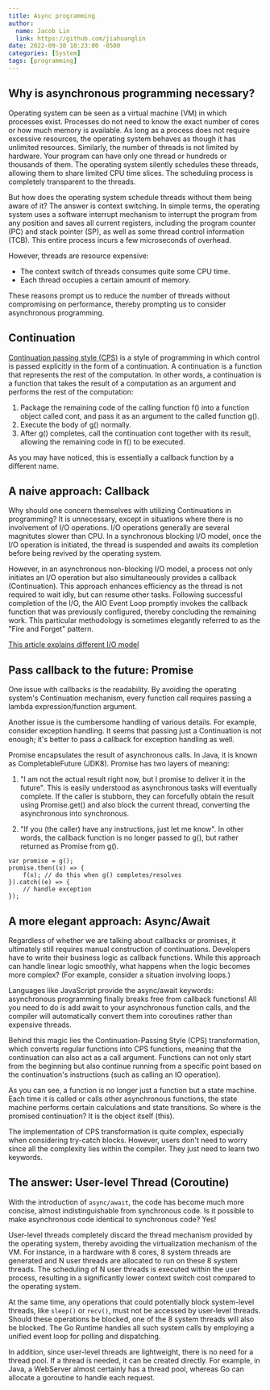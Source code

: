 ```yaml
---
title: Async programming
author:
  name: Jacob Lin
  link: https://github.com/jiahuanglin
date: 2022-09-30 10:23:00 -0500
categories: [System]
tags: [programming]
---
```


## Why is asynchronous programming necessary? 

Operating system can be seen as a virtual machine (VM) in which processes exist. Processes do not need to know the exact number of cores or how much memory is available. As long as a process does not require excessive resources, the operating system behaves as though it has unlimited resources. Similarly, the number of threads is not limited by hardware. Your program can have only one thread or hundreds or thousands of them. The operating system silently schedules these threads, allowing them to share limited CPU time slices. The scheduling process is completely transparent to the threads.

But how does the operating system schedule threads without them being aware of it? The answer is context switching. In simple terms, the operating system uses a software interrupt mechanism to interrupt the program from any position and saves all current registers, including the program counter (PC) and stack pointer (SP), as well as some thread control information (TCB). This entire process incurs a few microseconds of overhead.

However, threads are resource expensive:

- The context switch of threads consumes quite some CPU time. 
- Each thread occupies a certain amount of memory. 

These reasons prompt us to reduce the number of threads without compromising on performance, thereby prompting us to consider asynchronous programming.


## Continuation

[Continuation passing style (CPS)](https://en.wikipedia.org/wiki/Continuation-passing_style) is a style of programming in which control is passed explicitly in the form of a continuation. A continuation is a function that represents the rest of the computation. In other words, a continuation is a function that takes the result of a computation as an argument and performs the rest of the computation:

1. Package the remaining code of the calling function f() into a function object called cont, and pass it as an argument to the called function g().
2. Execute the body of g() normally.
3. After g() completes, call the continuation cont together with its result, allowing the remaining code in f() to be executed.

As you may have noticed, this is essentially a callback function by a different name.

## A naive approach: Callback

Why should one concern themselves with utilizing Continuations in programming? It is unnecessary, except in situations where there is no involvement of I/O operations. I/O operations generally are several magnitutes slower than CPU. In a synchronous blocking I/O model, once the I/O operation is initiated, the thread is suspended and awaits its completion before being revived by the operating system.

However, in an asynchronous non-blocking I/O model, a process not only initiates an I/O operation but also simultaneously provides a callback (Continuation). This approach enhances efficiency as the thread is not required to wait idly, but can resume other tasks. Following successful completion of the I/O, the AIO Event Loop promptly invokes the callback function that was previously configured, thereby concluding the remaining work. This particular methodology is sometimes elegantly referred to as the "Fire and Forget" pattern.

[This article explains different I/O model](https://alibaba-cloud.medium.com/essential-technologies-for-java-developers-i-o-and-netty-ec765676fd21) 


## Pass callback to the future: Promise
One issue with callbacks is the readability. By avoiding the operating system's Continuation mechanism, every function call requires passing a lambda expression/function argument.

Another issue is the cumbersome handling of various details. For example, consider exception handling. It seems that passing just a Continuation is not enough; it's better to pass a callback for exception handling as well.

Promise encapsulates the result of asynchronous calls. In Java, it is known as CompletableFuture (JDK8). Promise has two layers of meaning:

1. "I am not the actual result right now, but I promise to deliver it in the future". This is easily understood as asynchronous tasks will eventually complete. If the caller is stubborn, they can forcefully obtain the result using Promise.get() and also block the current thread, converting the asynchronous into synchronous.

2. "If you (the caller) have any instructions, just let me know". In other words, the callback function is no longer passed to g(), but rather returned as Promise from g().
```
var promise = g();
promise.then((x) => {
    f(x); // do this when g() completes/resolves
}).catch((e) => {
    // handle exception
});
```

## A more elegant approach: Async/Await
Regardless of whether we are talking about callbacks or promises, it ultimately still requires manual construction of continuations. Developers have to write their business logic as callback functions. While this approach can handle linear logic smoothly, what happens when the logic becomes more complex? (For example, consider a situation involving loops.)

Languages like JavaScript provide the async/await keywords: asynchronous programming finally breaks free from callback functions! All you need to do is add await to your asynchronous function calls, and the compiler will automatically convert them into coroutines rather than expensive threads.

Behind this magic lies the Continuation-Passing Style (CPS) transformation, which converts regular functions into CPS functions, meaning that the continuation can also act as a call argument. Functions can not only start from the beginning but also continue running from a specific point based on the continuation's instructions (such as calling an IO operation).

As you can see, a function is no longer just a function but a state machine. Each time it is called or calls other asynchronous functions, the state machine performs certain calculations and state transitions. So where is the promised continuation? It is the object itself (this).

The implementation of CPS transformation is quite complex, especially when considering try-catch blocks. However, users don't need to worry since all the complexity lies within the compiler. They just need to learn two keywords.


## The answer: User-level Thread (Coroutine)
With the introduction of `async/await`, the code has become much more concise, almost indistinguishable from synchronous code. Is it possible to make asynchronous code identical to synchronous code? Yes!

User-level threads completely discard the thread mechanism provided by the operating system, thereby avoiding the virtualization mechanism of the VM. For instance, in a hardware with 8 cores, 8 system threads are generated and N user threads are allocated to run on these 8 system threads. The scheduling of N user threads is executed within the user process, resulting in a significantly lower context switch cost compared to the operating system.

At the same time, any operations that could potentially block system-level threads, like `sleep()` or `recv()`, must not be accessed by user-level threads. Should these operations be blocked, one of the 8 system threads will also be blocked. The Go Runtime handles all such system calls by employing a unified event loop for polling and dispatching.

In addition, since user-level threads are lightweight, there is no need for a thread pool. If a thread is needed, it can be created directly. For example, in Java, a WebServer almost certainly has a thread pool, whereas Go can allocate a goroutine to handle each request.

